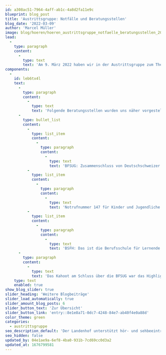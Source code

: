 ```yaml
---
id: a308ac51-7964-4aff-ab1c-4a8d2fa11e9c
blueprint: blog_post
title: 'Austrittsgruppe: Notfälle und Beratungsstellen'
blog_date: '2022-03-09'
author: 'Marcel Müller'
image: blog/hoeren/hoeren_austrittsgruppe_notfaelle_beratungsstellen_2022/hoeren_austrittsgruppe_notfaelle_beratungsstellen_2022.jpeg
lead:
  -
    type: paragraph
    content:
      -
        type: text
        text: 'Am 9. März 2022 haben wir in der Austrittsgruppe zum Thema «Notfälle und Beratungsstellen» wertvolle Informationen erhalten. Dabei ging es vor allem darum, wie wir mit Stresssituationen und Schwierigkeiten in der Lehre umgehen und wo wir uns in Notsituationen Hilfe holen können.'
components:
  -
    id: leb6tx4l
    text:
      -
        type: paragraph
        content:
          -
            type: text
            text: 'Folgende Beratungsstellen wurden uns näher vorgestellt:'
      -
        type: bullet_list
        content:
          -
            type: list_item
            content:
              -
                type: paragraph
                content:
                  -
                    type: text
                    text: 'BFSUG: Zusammenschluss von Deutschschweizer Beratungsstellen für Schwerhörige und Gehörlose.'
          -
            type: list_item
            content:
              -
                type: paragraph
                content:
                  -
                    type: text
                    text: 'Notrufnummer 147 für Kinder und Jugendliche: Projuventute hat ein Sorgentelefon eingerichtet, das rund um die Uhr besetzt ist.'
          -
            type: list_item
            content:
              -
                type: paragraph
                content:
                  -
                    type: text
                    text: 'BSFH: Das ist die Berufsschule für Lernende mit Hör- und Kommunikationsbehinderung in Zürich-Oerlikon.'
      -
        type: paragraph
        content:
          -
            type: text
            text: 'Das Kahoot am Schluss über die BFSUG war das Highlight für uns. Es war ein Anlass mit vielen wertvollen Informationen. Herzlichen Dank an alle, die mitgewirkt haben.'
    type: text
    enabled: true
show_blog_slider: true
slider_heading: 'Weitere Blogbeiträge'
slider_load_automatically: true
slider_amount_blog_posts: 6
slider_button_text: 'Zur Übersicht'
slider_button_link: 'entry::8e1e8a71-0dc7-4248-84e7-ab40f4e0a88d'
color_theme: green
categories:
  - austrittsgruppe
seo_description_default: 'Der Landenhof unterstützt hör- und sehbeeinträchtigte Kinder & Jugendliche in ihrem selbstbestimmten Leben durch Förderung ihrer Fähigkeiten & Entwicklung'
seo_hidden: false
updated_by: 04e1ae9a-6ef8-4ba0-931b-7cd69cc0d3a2
updated_at: 1676799581
---
```

